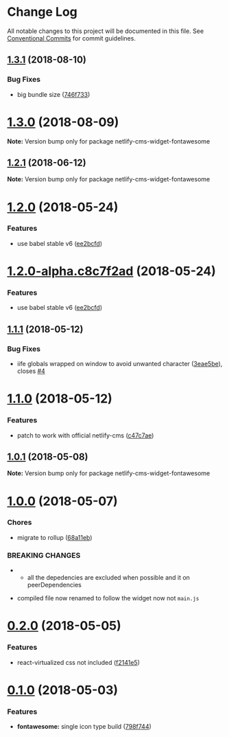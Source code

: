 # Change Log

All notable changes to this project will be documented in this file.
See [Conventional Commits](https://conventionalcommits.org) for commit guidelines.

<a name="1.3.1"></a>
## [1.3.1](https://github.com/ekoeryanto/netlify-cms-widgets/compare/netlify-cms-widget-fontawesome@1.3.0...netlify-cms-widget-fontawesome@1.3.1) (2018-08-10)


### Bug Fixes

* big bundle size ([746f733](https://github.com/ekoeryanto/netlify-cms-widgets/commit/746f733))




<a name="1.3.0"></a>
# [1.3.0](https://github.com/ekoeryanto/netlify-cms-widgets/compare/netlify-cms-widget-fontawesome@1.2.1...netlify-cms-widget-fontawesome@1.3.0) (2018-08-09)




**Note:** Version bump only for package netlify-cms-widget-fontawesome

<a name="1.2.1"></a>
## [1.2.1](https://github.com/ekoeryanto/netlify-cms-widgets/compare/netlify-cms-widget-fontawesome@1.2.0...netlify-cms-widget-fontawesome@1.2.1) (2018-06-12)




**Note:** Version bump only for package netlify-cms-widget-fontawesome

<a name="1.2.0"></a>
# [1.2.0](https://github.com/ekoeryanto/netlify-cms-widgets/compare/netlify-cms-widget-fontawesome@1.1.1...netlify-cms-widget-fontawesome@1.2.0) (2018-05-24)


### Features

* use babel stable v6 ([ee2bcfd](https://github.com/ekoeryanto/netlify-cms-widgets/commit/ee2bcfd))




<a name="1.2.0-alpha.c8c7f2ad"></a>
# [1.2.0-alpha.c8c7f2ad](https://github.com/ekoeryanto/netlify-cms-widgets/compare/netlify-cms-widget-fontawesome@1.1.1...netlify-cms-widget-fontawesome@1.2.0-alpha.c8c7f2ad) (2018-05-24)


### Features

* use babel stable v6 ([ee2bcfd](https://github.com/ekoeryanto/netlify-cms-widgets/commit/ee2bcfd))




<a name="1.1.1"></a>
## [1.1.1](https://github.com/ekoeryanto/netlify-cms-widgets/compare/netlify-cms-widget-fontawesome@1.1.0...netlify-cms-widget-fontawesome@1.1.1) (2018-05-12)


### Bug Fixes

* iife globals wrapped on window to avoid unwanted character ([3eae5be](https://github.com/ekoeryanto/netlify-cms-widgets/commit/3eae5be)), closes [#4](https://github.com/ekoeryanto/netlify-cms-widgets/issues/4)




<a name="1.1.0"></a>
# [1.1.0](https://github.com/ekoeryanto/netlify-cms-widgets/compare/netlify-cms-widget-fontawesome@1.0.1...netlify-cms-widget-fontawesome@1.1.0) (2018-05-12)


### Features

* patch to work with official netlify-cms ([c47c7ae](https://github.com/ekoeryanto/netlify-cms-widgets/commit/c47c7ae))




<a name="1.0.1"></a>
## [1.0.1](https://github.com/ekoeryanto/netlify-cms-widgets/compare/netlify-cms-widget-fontawesome@1.0.0...netlify-cms-widget-fontawesome@1.0.1) (2018-05-08)




**Note:** Version bump only for package netlify-cms-widget-fontawesome

<a name="1.0.0"></a>
# [1.0.0](https://github.com/ekoeryanto/netlify-cms-widgets/compare/netlify-cms-widget-fontawesome@0.2.0...netlify-cms-widget-fontawesome@1.0.0) (2018-05-07)


### Chores

* migrate to rollup ([68a11eb](https://github.com/ekoeryanto/netlify-cms-widgets/commit/68a11eb))


### BREAKING CHANGES

* - all the depedencies are excluded when possible and it on peerDependencies
- compiled file now renamed to follow the widget now not `main.js`




<a name="0.2.0"></a>
# [0.2.0](https://github.com/ekoeryanto/netlify-cms-widgets/compare/netlify-cms-widget-fontawesome@0.1.0...netlify-cms-widget-fontawesome@0.2.0) (2018-05-05)


### Features

* react-virtualized css not included ([f2141e5](https://github.com/ekoeryanto/netlify-cms-widgets/commit/f2141e5))




<a name="0.1.0"></a>
# [0.1.0](https://github.com/ekoeryanto/netlify-cms-widgets/compare/netlify-cms-widget-fontawesome@0.0.1-alpha.0...netlify-cms-widget-fontawesome@0.1.0) (2018-05-03)


### Features

* **fontawesome:** single icon type build ([798f744](https://github.com/ekoeryanto/netlify-cms-widgets/commit/798f744))
